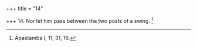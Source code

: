 +++
title = "14"

+++
14. Nor let him pass between the two posts of a swing. [^10] 


[^10]:  Āpastamba I, 11, 31, 16.
